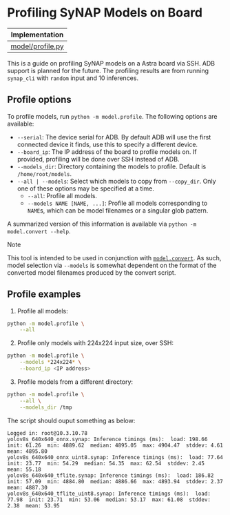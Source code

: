 # Profiling SyNAP Models on Board

| Implementation |
|----------------|
| [model/profile.py](/model/profile.py) |

This is a guide on profiling SyNAP models on a Astra board via SSH. ADB support is planned for the future.
The profiling results are from running `synap_cli` with `random` input and 10 inferences.

## Profile options
To profile models, run `python -m model.profile`. The following options are available:
- `--serial`: The device serial for ADB. By default ADB will use the first connected device it finds, use this to specify a different device.
- `--board_ip`: The IP address of the board to profile models on. If provided, profiling will be done over SSH instead of ADB.
- `--models_dir`: Directory containing the models to profile. Default is `/home/root/models`.
- `--all | --models`: Select which models to copy from `--copy_dir`. Only one of these options may be specified at a time.
  - `--all`: Profile all models.
  - `--models NAME [NAME, ...]`: Profile all models corresponding to `NAME`s, which can be model filenames or a singular glob pattern.

A summarized version of this information is available via `python -m model.convert --help`.

> [!NOTE]
> This tool is intended to be used in conjunction with [`model.convert`](/model/docs/copy.md). As such, model selection via `--models` is somewhat dependent on the format of the converted model filenames produced by the convert script.

## Profile examples
1. Profile all models:
```sh
python -m model.profile \
    --all
```
2. Profile only models with 224x224 input size, over SSH:
```sh
python -m model.profile \
    --models *224x224* \
    --board_ip <IP address>
```
3. Profile models from a different directory:
```sh
python -m model.profile \
    --all \
    --models_dir /tmp
```

The script should ouput something as below:
```
Logged in: root@10.3.10.78
yolov8s_640x640_onnx.synap: Inference timings (ms):  load: 198.66  init: 61.26  min: 4889.62  median: 4895.05  max: 4904.47  stddev: 4.61  mean: 4895.80
yolov8s_640x640_onnx_uint8.synap: Inference timings (ms):  load: 77.64  init: 23.77  min: 54.29  median: 54.35  max: 62.54  stddev: 2.45  mean: 55.18
yolov8s_640x640_tflite.synap: Inference timings (ms):  load: 186.82  init: 57.09  min: 4884.80  median: 4886.66  max: 4893.94  stddev: 2.37  mean: 4887.30
yolov8s_640x640_tflite_uint8.synap: Inference timings (ms):  load: 77.98  init: 23.71  min: 53.06  median: 53.17  max: 61.08  stddev: 2.38  mean: 53.95
```